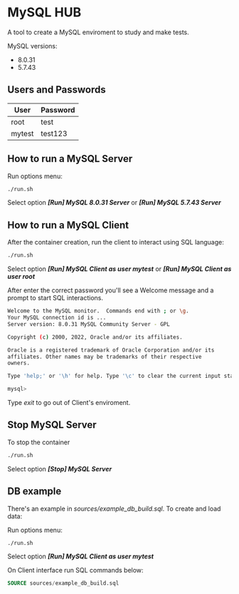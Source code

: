 # MySQL HUB

A tool to create a MySQL enviroment to study and make tests.

MySQL versions:

- 8.0.31
- 5.7.43

## Users and Passwords

| User      |  Password    |
|-----------|:-------------|
| root      |  test        |
| mytest    |  test123     |

## How to run a MySQL Server

Run options menu:

```sh
./run.sh
```

Select option ***[Run] MySQL 8.0.31 Server*** or ***[Run] MySQL 5.7.43 Server***

## How to run a MySQL Client

After the container creation, run the client to interact using SQL language:

```sh
./run.sh
```

Select option ***[Run] MySQL Client as user mytest*** or ***[Run] MySQL Client as user root***

After enter the correct password you'll see a Welcome message and a prompt to start SQL interactions.

```sh
Welcome to the MySQL monitor.  Commands end with ; or \g.
Your MySQL connection id is ...
Server version: 8.0.31 MySQL Community Server - GPL

Copyright (c) 2000, 2022, Oracle and/or its affiliates.

Oracle is a registered trademark of Oracle Corporation and/or its
affiliates. Other names may be trademarks of their respective
owners.

Type 'help;' or '\h' for help. Type '\c' to clear the current input statement.

mysql>
```

Type *exit* to go out of Client's enviroment.

## Stop MySQL Server

To stop the container

```sh
./run.sh
```

Select option ***[Stop] MySQL Server***

## DB example

There's an example in *sources/example_db_build.sql*. To create and load data:

Run options menu:

```sh
./run.sh
```

Select option ***[Run] MySQL Client as user mytest***

On Client interface run SQL commands below:

```sql
SOURCE sources/example_db_build.sql
```